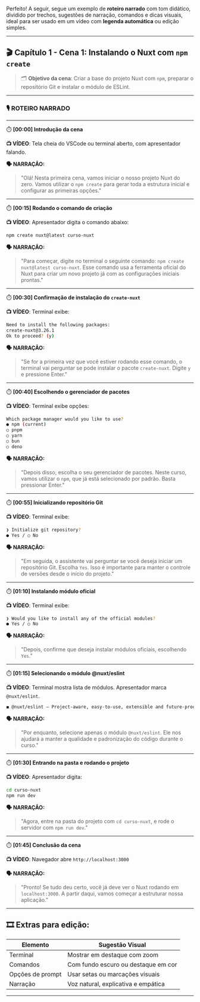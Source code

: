 Perfeito! A seguir, segue um exemplo de **roteiro narrado** com tom didático, dividido por trechos, sugestões de narração, comandos e dicas visuais, ideal para ser usado em um vídeo com **legenda automática** ou edição simples.

---

## 🎬 **Capítulo 1 - Cena 1: Instalando o Nuxt com `npm create`**

> 🗂️ **Objetivo da cena**: Criar a base do projeto Nuxt com `npm`, preparar o repositório Git e instalar o módulo de ESLint.

---

### 🎙️ ROTEIRO NARRADO

---

⏱️ **\[00:00] Introdução da cena**

**📺 VÍDEO**: Tela cheia do VSCode ou terminal aberto, com apresentador falando.

**🗣️ NARRAÇÃO:**

> "Olá! Nesta primeira cena, vamos iniciar o nosso projeto Nuxt do zero. Vamos utilizar o `npm create` para gerar toda a estrutura inicial e configurar as primeiras opções."

---

⏱️ **\[00:15] Rodando o comando de criação**

**📺 VÍDEO**: Apresentador digita o comando abaixo:

```bash
npm create nuxt@latest curso-nuxt
```

**🗣️ NARRAÇÃO:**

> "Para começar, digite no terminal o seguinte comando: `npm create nuxt@latest curso-nuxt`.
> Esse comando usa a ferramenta oficial do Nuxt para criar um novo projeto já com as configurações iniciais prontas."

---

⏱️ **\[00:30] Confirmação de instalação do `create-nuxt`**

**📺 VÍDEO**: Terminal exibe:

```bash
Need to install the following packages:
create-nuxt@3.26.1
Ok to proceed? (y)
```

**🗣️ NARRAÇÃO:**

> "Se for a primeira vez que você estiver rodando esse comando, o terminal vai perguntar se pode instalar o pacote `create-nuxt`. Digite `y` e pressione Enter."

---

⏱️ **\[00:40] Escolhendo o gerenciador de pacotes**

**📺 VÍDEO**: Terminal exibe opções:

```bash
Which package manager would you like to use?
● npm (current)
○ pnpm
○ yarn
○ bun
○ deno
```

**🗣️ NARRAÇÃO:**

> "Depois disso, escolha o seu gerenciador de pacotes. Neste curso, vamos utilizar o `npm`, que já está selecionado por padrão. Basta pressionar Enter."

---

⏱️ **\[00:55] Inicializando repositório Git**

**📺 VÍDEO**: Terminal exibe:

```bash
❯ Initialize git repository?
● Yes / ○ No
```

**🗣️ NARRAÇÃO:**

> "Em seguida, o assistente vai perguntar se você deseja iniciar um repositório Git. Escolha `Yes`.
> Isso é importante para manter o controle de versões desde o início do projeto."

---

⏱️ **\[01:10] Instalando módulo oficial**

**📺 VÍDEO**: Terminal exibe:

```bash
❯ Would you like to install any of the official modules?
● Yes / ○ No
```

**🗣️ NARRAÇÃO:**

> "Depois, confirme que deseja instalar módulos oficiais, escolhendo `Yes`."

---

⏱️ **\[01:15] Selecionando o módulo @nuxt/eslint**

**📺 VÍDEO**: Terminal mostra lista de módulos. Apresentador marca `@nuxt/eslint`.

```bash
◼ @nuxt/eslint – Project-aware, easy-to-use, extensible and future-proof ESLint integration
```

**🗣️ NARRAÇÃO:**

> "Por enquanto, selecione apenas o módulo `@nuxt/eslint`. Ele nos ajudará a manter a qualidade e padronização do código durante o curso."

---

⏱️ **\[01:30] Entrando na pasta e rodando o projeto**

**📺 VÍDEO**: Apresentador digita:

```bash
cd curso-nuxt
npm run dev
```

**🗣️ NARRAÇÃO:**

> "Agora, entre na pasta do projeto com `cd curso-nuxt`, e rode o servidor com `npm run dev`."

---

⏱️ **\[01:45] Conclusão da cena**

**📺 VÍDEO**: Navegador abre `http://localhost:3000`

**🗣️ NARRAÇÃO:**

> "Pronto! Se tudo deu certo, você já deve ver o Nuxt rodando em `localhost:3000`.
> A partir daqui, vamos começar a estruturar nossa aplicação."

---

## 🎞️ Extras para edição:

| Elemento         | Sugestão Visual                     |
| ---------------- | ----------------------------------- |
| Terminal         | Mostrar em destaque com zoom        |
| Comandos         | Com fundo escuro ou destaque em cor |
| Opções de prompt | Usar setas ou marcações visuais     |
| Narração         | Voz natural, explicativa e empática |

---